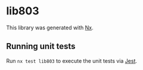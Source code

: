 # lib803

This library was generated with [Nx](https://nx.dev).

## Running unit tests

Run `nx test lib803` to execute the unit tests via [Jest](https://jestjs.io).
